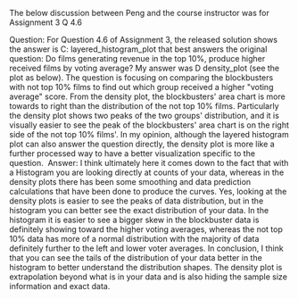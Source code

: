 The below discussion between Peng and the course instructor was for Assignment 3 Q 4.6

Question: For Question 4.6 of Assignment 3, the released solution shows the answer is C: layered_histogram_plot that best answers the original question: Do films generating revenue in the top 10%, produce higher received films by voting average?
My answer was D density_plot (see the plot as below). The question is focusing on comparing the blockbusters with not top 10% films to find out which group received a higher "voting average" score. From the density plot, the blockbusters' area chart is more towards to right than the distribution of the not top 10% films. Particularly the density plot shows two peaks of the two groups' distribution, and it is visually easier to see the peak of the blockbusters' area chart is on the right side of the not top 10% films'. In my opinion, although the layered histogram plot can also answer the question directly, the density plot is more like a further processed way to have a better visualization specific to the question. 
Answer: I think ultimately here it comes down to the fact that with a Histogram you are looking directly at counts of your data, whereas in the density plots there has been some smoothing and data prediction calculations that have been done to produce the curves.
Yes, looking at the density plots is easier to see the peaks of data distribution, but in the histogram you can better see the exact distribution of your data. In the histogram it is easier to see a bigger skew in the blockbuster data is definitely showing toward the higher voting averages, whereas the not top 10% data has more of a normal distribution with the majority of data definitely further to the left and lower voter averages.
In conclusion, I think that you can see the tails of the distribution of your data better in the histogram to better understand the distribution shapes. The density plot is extrapolation beyond what is in your data and is also hiding the sample size information and exact data.
